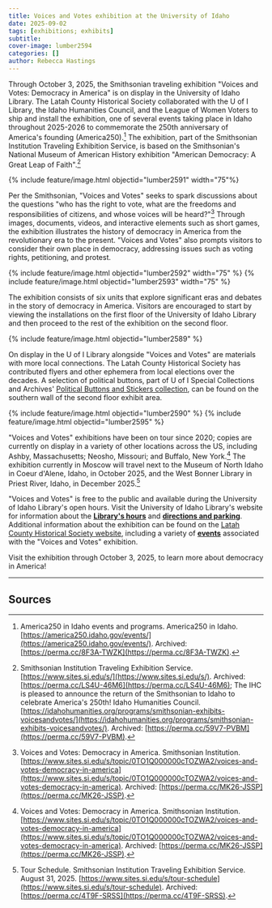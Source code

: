 ```yaml
---
title: Voices and Votes exhibition at the University of Idaho
date: 2025-09-02
tags: [exhibitions; exhibits]
subtitle: 
cover-image: lumber2594
categories: []
author: Rebecca Hastings
---
```


Through October 3, 2025, the Smithsonian traveling exhibition "Voices and Votes: Democracy in America" is on display in the University of Idaho Library. The Latah County Historical Society collaborated with the U of I Library, the Idaho Humanities Council, and the League of Women Voters to ship and install the exhibition, one of several events taking place in Idaho throughout 2025-2026 to commemorate the 250th anniversary of America's founding (America250).[^1] The exhibition, part of the Smithsonian Institution Traveling Exhibition Service, is based on the Smithsonian's National Museum of American History exhibition "American Democracy: A Great Leap of Faith".[^2]

{% include feature/image.html objectid="lumber2591" width="75"%}

Per the Smithsonian, "Voices and Votes" seeks to spark discussions about the questions "who has the right to vote, what are the freedoms and responsibilities of citizens, and whose voices will be heard?"[^3] Through images, documents, videos, and interactive elements such as short games, the exhibition illustrates the history of democracy in America from the revolutionary era to the present. "Voices and Votes" also prompts visitors to consider their own place in democracy, addressing issues such as voting rights, petitioning, and protest. 

{% include feature/image.html objectid="lumber2592" width="75" %}
{% include feature/image.html objectid="lumber2593" width="75" %}

The exhibition consists of six units that explore significant eras and debates in the story of democracy in America. Visitors are encouraged to start by viewing the installations on the first floor of the University of Idaho Library and then proceed to the rest of the exhibition on the second floor.

{% include feature/image.html objectid="lumber2589" %}

On display in the U of I Library alongside "Voices and Votes" are materials with more local connections. The Latah County Historical Society has contributed flyers and other ephemera from local elections over the decades. A selection of political buttons, part of U of I Special Collections and Archives' [Political Buttons and Stickers collection](https://archiveswest.orbiscascade.org/ark:80444/xv574318), can be found on the southern wall of the second floor exhibit area.

{% include feature/image.html objectid="lumber2590" %}
{% include feature/image.html objectid="lumber2595" %}

"Voices and Votes" exhibitions have been on tour since 2020; copies are currently on display in a variety of other locations across the US, including Ashby, Massachusetts; Neosho, Missouri; and Buffalo, New York.[^3] The exhibition currently in Moscow will travel next to the Museum of North Idaho in Coeur d'Alene, Idaho, in October 2025, and the West Bonner Library in Priest River, Idaho, in December 2025.[^4]

"Voices and Votes" is free to the public and available during the University of Idaho Library's open hours. Visit the University of Idaho Library's website for information about the [**Library's hours**](https://www.lib.uidaho.edu/about/hours.html) and [**directions and parking**](https://www.lib.uidaho.edu/about/directions.html). Additional information about the exhibition can be found on the [Latah County Historical Society website](https://www.latahcountyhistoricalsociety.org/voices-votes), including a variety of [**events**](https://www.latahcountyhistoricalsociety.org/events) associated with the "Voices and Votes" exhibition. 

Visit the exhibition through October 3, 2025, to learn more about democracy in America!

----

## Sources
[^1]: America250 in Idaho events and programs. America250 in Idaho. [https://america250.idaho.gov/events/](https://america250.idaho.gov/events/). Archived: [https://perma.cc/8F3A-TWZK](https://perma.cc/8F3A-TWZK). 

[^2]: Smithsonian Institution Traveling Exhibition Service. [https://www.sites.si.edu/s/](https://www.sites.si.edu/s/). Archived: [https://perma.cc/LS4U-46M6](https://perma.cc/LS4U-46M6); The IHC is pleased to announce the return of the Smithsonian to Idaho to celebrate America's 250th! Idaho Humanities Council. [https://idahohumanities.org/programs/smithsonian-exhibits-voicesandvotes/](https://idahohumanities.org/programs/smithsonian-exhibits-voicesandvotes/). Archived: [https://perma.cc/59V7-PVBM](https://perma.cc/59V7-PVBM).

[^3]: Voices and Votes: Democracy in America. Smithsonian Institution. [https://www.sites.si.edu/s/topic/0TO1Q000000cTOZWA2/voices-and-votes-democracy-in-america](https://www.sites.si.edu/s/topic/0TO1Q000000cTOZWA2/voices-and-votes-democracy-in-america). Archived: [https://perma.cc/MK26-JSSP](https://perma.cc/MK26-JSSP).

[^4]: Tour Schedule. Smithsonian Institution Traveling Exhibition Service. August 31, 2025. [https://www.sites.si.edu/s/tour-schedule](https://www.sites.si.edu/s/tour-schedule). Archived: [https://perma.cc/4T9F-SRSS](https://perma.cc/4T9F-SRSS).
